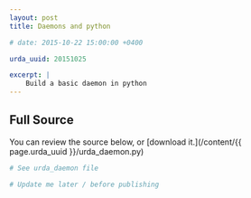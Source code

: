 ```yaml
---
layout: post
title: Daemons and python

# date: 2015-10-22 15:00:00 +0400

urda_uuid: 20151025

excerpt: |
    Build a basic daemon in python
---
```


## Full Source

You can review the source below, or
[download it.](/content/{{ page.urda_uuid }}/urda_daemon.py)

```python
# See urda_daemon file
```

```bash
# Update me later / before publishing
```
